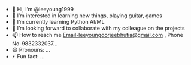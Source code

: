 - 👋 Hi, I’m @leeyoung1999
- 👀 I’m interested in learning new things, playing guitar, games
- 🌱 I’m currently learning Python AI/ML
- 💞️ I’m looking forward to collaborate with my colleague on the projects
- 📫 How to reach me Email-leeyoungdorjeebhutia@gmail.com , Phone No-9832332037...
- 😄 Pronouns: ...
- ⚡ Fun fact: ...

<!---
leeyoung1999/leeyoung1999 is a ✨ special ✨ repository because its `README.md` (this file) appears on your GitHub profile.
You can click the Preview link to take a look at your changes.
--->

